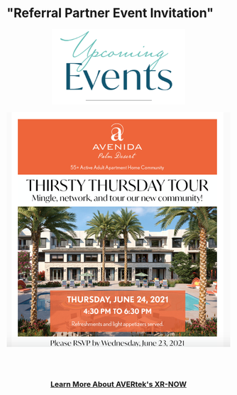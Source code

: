 # "Referral Partner Event Invitation" <!-- Loads <model-viewer> for old browsers like IE11: -->
<p align="center">
  <img src="images/Upcoming Events.PNG" width=300>
  </p>
<p align="center">
  <img src="images/Header 1a.png" width=750>
  </p>
  <br><br>
<h3 style="text-align: center;" markdown="1"><a href="https://avertek.net/" onclick="getOutboundLink('https://avertek.net/'); return false;">Learn More About AVERtek's XR-NOW</a></h3> 
  <br><br>
